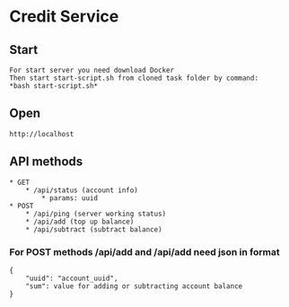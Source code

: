 # Credit Service


## Start

    For start server you need download Docker 
    Then start start-script.sh from cloned task folder by command:
    *bash start-script.sh*


## Open
    http://localhost


## API methods
    * GET
        * /api/status (account info)
            * params: uuid
    * POST
        * /api/ping (server working status)
        * /api/add (top up balance)
        * /api/subtract (subtract balance)

    
### For POST methods /api/add and /api/add need json in format
    {
        "uuid": "account_uuid",
        "sum": value for adding or subtracting account balance
    }
    